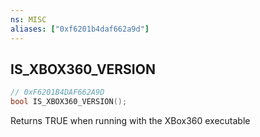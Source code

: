 ```yaml
---
ns: MISC
aliases: ["0xf6201b4daf662a9d"]
---
```

## IS_XBOX360_VERSION

```c
// 0xF6201B4DAF662A9D
bool IS_XBOX360_VERSION();
```

Returns TRUE when running with the XBox360 executable


